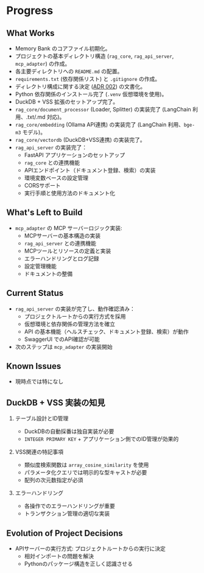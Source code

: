# Progress

## What Works

-   Memory Bank のコアファイル初期化。
-   プロジェクトの基本ディレクトリ構造 (`rag_core`, `rag_api_server`, `mcp_adapter`) の作成。
-   各主要ディレクトリへの `README.md` の配置。
-   `requirements.txt` (依存関係リスト) と `.gitignore` の作成。
-   ディレクトリ構成に関する決定 ([ADR 002](../../docs/ADR/002_モノレポディレクトリ構成.md)) の文書化。
-   Python 依存関係のインストール完了 (`.venv` 仮想環境を使用)。
-   DuckDB + VSS 拡張のセットアップ完了。
-   `rag_core/document_processor` (Loader, Splitter) の実装完了 (LangChain 利用、.txt/.md 対応)。
-   `rag_core/embedding` (Ollama API連携) の実装完了 (LangChain 利用、`bge-m3` モデル)。
-   `rag_core/vectordb` (DuckDB+VSS連携) の実装完了。
-   `rag_api_server` の実装完了：
    - FastAPI アプリケーションのセットアップ
    - `rag_core` との連携機能
    - APIエンドポイント（ドキュメント登録、検索）の実装
    - 環境変数ベースの設定管理
    - CORSサポート
    - 実行手順と使用方法のドキュメント化

## What's Left to Build

-   `mcp_adapter` の MCP サーバーロジック実装:
    - MCPサーバーの基本構造の実装
    - `rag_api_server` との連携機能
    - MCPツールとリソースの定義と実装
    - エラーハンドリングとログ記録
    - 設定管理機能
    - ドキュメントの整備

## Current Status

-   `rag_api_server` の実装が完了し、動作確認済み：
    - プロジェクトルートからの実行方式を採用
    - 仮想環境と依存関係の管理方法を確立
    - API の基本機能（ヘルスチェック、ドキュメント登録、検索）が動作
    - SwaggerUI でのAPI確認が可能
-   次のステップは `mcp_adapter` の実装開始

## Known Issues

-   現時点では特になし

## DuckDB + VSS 実装の知見

1. テーブル設計とID管理
   - DuckDBの自動採番は独自実装が必要
   - `INTEGER PRIMARY KEY` + アプリケーション側でのID管理が効果的

2. VSS関連の特記事項
   - 類似度検索関数は `array_cosine_similarity` を使用
   - パラメータ化クエリでは明示的な型キャストが必要
   - 配列の次元数指定が必須

3. エラーハンドリング
   - 各操作でのエラーハンドリングが重要
   - トランザクション管理の適切な実装

## Evolution of Project Decisions

-   APIサーバーの実行方式: プロジェクトルートからの実行に決定
    - 相対インポートの問題を解決
    - Pythonのパッケージ構造を正しく認識させる
